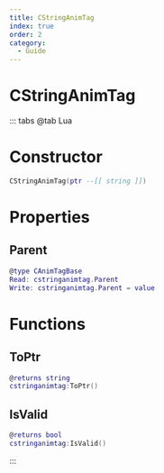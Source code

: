 ```yaml
---
title: CStringAnimTag
index: true
order: 2
category:
  - Guide
---
```


# CStringAnimTag

::: tabs
@tab Lua
# Constructor
```lua
CStringAnimTag(ptr --[[ string ]])
```
# Properties
## Parent 
```lua
@type CAnimTagBase
Read: cstringanimtag.Parent
Write: cstringanimtag.Parent = value
```
# Functions
## ToPtr
```lua
@returns string
cstringanimtag:ToPtr()
```
## IsValid
```lua
@returns bool
cstringanimtag:IsValid()
```

:::